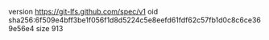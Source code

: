 version https://git-lfs.github.com/spec/v1
oid sha256:6f509e4bff3be1f056f1d8d5224c5e8eefd61fdf62c57fb1d0c8c6ce369e56e4
size 913
